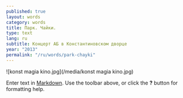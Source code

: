 ```yaml
---
published: true
layout: words
category: words
title: Парк. Чайки.
type: text
lang: ru
subtitle: Концерт АБ в Константиновском дворце
year: "2013"
permalink: "/ru/words/park-chayki"
---
```


![konst magia kino.jpg](/media/konst magia kino.jpg)


Enter text in [Markdown](http://daringfireball.net/projects/markdown/). Use the toolbar above, or click the **?** button for formatting help.